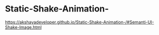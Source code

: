 # Static-Shake-Animation-
https://akshayadeveloper.github.io/Static-Shake-Animation-/#Semanti-UI-Shake-Image.html

